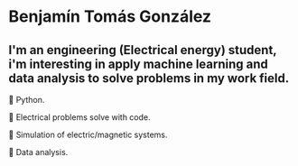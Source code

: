 # **Benjamín Tomás González** #


I'm an engineering (Electrical energy) student,  
i'm interesting in apply machine learning and data analysis to solve problems in my work field.  
---

🔵 Python.  

🔵 Electrical problems solve with code.  

🔵 Simulation of electric/magnetic systems.   

🔵 Data analysis.  

    

